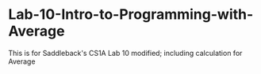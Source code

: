 # Lab-10-Intro-to-Programming-with-Average
This is for Saddleback's CS1A Lab 10 modified; including calculation for Average
